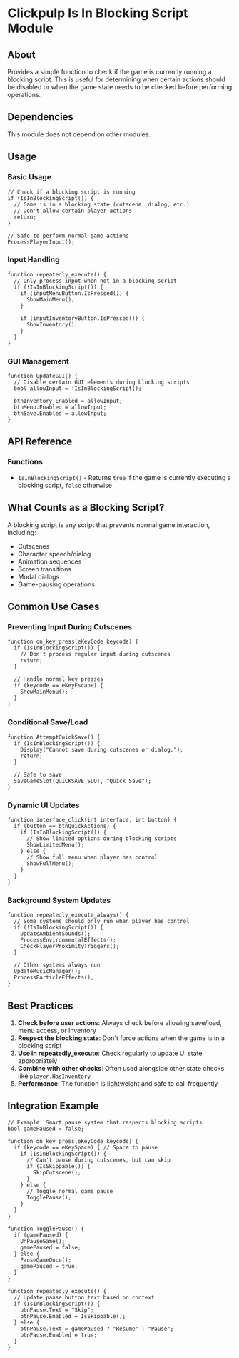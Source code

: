 # Clickpulp Is In Blocking Script Module

## About

Provides a simple function to check if the game is currently running a blocking script. This is useful for determining when certain actions should be disabled or when the game state needs to be checked before performing operations.

## Dependencies

This module does not depend on other modules.

## Usage

### Basic Usage

```agscript
// Check if a blocking script is running
if (IsInBlockingScript()) {
  // Game is in a blocking state (cutscene, dialog, etc.)
  // Don't allow certain player actions
  return;
}

// Safe to perform normal game actions
ProcessPlayerInput();
```

### Input Handling

```agscript
function repeatedly_execute() {
  // Only process input when not in a blocking script
  if (!IsInBlockingScript()) {
    if (inputMenuButton.IsPressed()) {
      ShowMainMenu();
    }
    
    if (inputInventoryButton.IsPressed()) {
      ShowInventory();
    }
  }
}
```

### GUI Management

```agscript
function UpdateGUI() {
  // Disable certain GUI elements during blocking scripts
  bool allowInput = !IsInBlockingScript();
  
  btnInventory.Enabled = allowInput;
  btnMenu.Enabled = allowInput;
  btnSave.Enabled = allowInput;
}
```

## API Reference

### Functions

* `IsInBlockingScript()` - Returns `true` if the game is currently executing a blocking script, `false` otherwise

## What Counts as a Blocking Script?

A blocking script is any script that prevents normal game interaction, including:

* Cutscenes
* Character speech/dialog
* Animation sequences
* Screen transitions
* Modal dialogs
* Game-pausing operations

## Common Use Cases

### Preventing Input During Cutscenes

```agscript
function on_key_press(eKeyCode keycode) {
  if (IsInBlockingScript()) {
    // Don't process regular input during cutscenes
    return;
  }
  
  // Handle normal key presses
  if (keycode == eKeyEscape) {
    ShowMainMenu();
  }
}
```

### Conditional Save/Load

```agscript
function AttemptQuickSave() {
  if (IsInBlockingScript()) {
    Display("Cannot save during cutscenes or dialog.");
    return;
  }
  
  // Safe to save
  SaveGameSlot(QUICKSAVE_SLOT, "Quick Save");
}
```

### Dynamic UI Updates

```agscript
function interface_click(int interface, int button) {
  if (button == btnQuickActions) {
    if (IsInBlockingScript()) {
      // Show limited options during blocking scripts
      ShowLimitedMenu();
    } else {
      // Show full menu when player has control
      ShowFullMenu();
    }
  }
}
```

### Background System Updates

```agscript
function repeatedly_execute_always() {
  // Some systems should only run when player has control
  if (!IsInBlockingScript()) {
    UpdateAmbientSounds();
    ProcessEnvironmentalEffects();
    CheckPlayerProximityTriggers();
  }
  
  // Other systems always run
  UpdateMusicManager();
  ProcessParticleEffects();
}
```

## Best Practices

1. **Check before user actions**: Always check before allowing save/load, menu access, or inventory
2. **Respect the blocking state**: Don't force actions when the game is in a blocking script
3. **Use in repeatedly_execute**: Check regularly to update UI state appropriately
4. **Combine with other checks**: Often used alongside other state checks like `player.HasInventory`
5. **Performance**: The function is lightweight and safe to call frequently

## Integration Example

```agscript
// Example: Smart pause system that respects blocking scripts
bool gamePaused = false;

function on_key_press(eKeyCode keycode) {
  if (keycode == eKeySpace) { // Space to pause
    if (IsInBlockingScript()) {
      // Can't pause during cutscenes, but can skip
      if (IsSkippable()) {
        SkipCutscene();
      }
    } else {
      // Toggle normal game pause
      TogglePause();
    }
  }
}

function TogglePause() {
  if (gamePaused) {
    UnPauseGame();
    gamePaused = false;
  } else {
    PauseGameOnce();
    gamePaused = true;
  }
}

function repeatedly_execute() {
  // Update pause button text based on context
  if (IsInBlockingScript()) {
    btnPause.Text = "Skip";
    btnPause.Enabled = IsSkippable();
  } else {
    btnPause.Text = gamePaused ? "Resume" : "Pause";
    btnPause.Enabled = true;
  }
}
```
